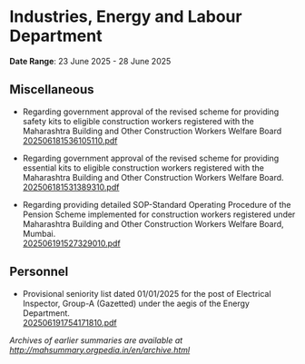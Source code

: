 # Industries, Energy and Labour Department

**Date Range**: 23 June 2025 - 28 June 2025


## Miscellaneous
- Regarding government approval of the revised scheme for providing safety kits to eligible construction workers registered with the Maharashtra Building and Other Construction Workers Welfare Board\
  [202506181536105110.pdf](https://gr.maharashtra.gov.in/Site/Upload/Government%20Resolutions/English/202506181536105110.pdf)

- Regarding government approval of the revised scheme for providing essential kits to eligible construction workers registered with the Maharashtra Building and Other Construction Workers Welfare Board.\
  [202506181531389310.pdf](https://gr.maharashtra.gov.in/Site/Upload/Government%20Resolutions/English/202506181531389310.pdf)

- Regarding providing detailed SOP-Standard Operating Procedure of the Pension Scheme implemented for construction workers registered under Maharashtra Building and Other Construction Workers Welfare Board, Mumbai.\
  [202506191527329010.pdf](https://gr.maharashtra.gov.in/Site/Upload/Government%20Resolutions/English/202506191527329010.pdf)

## Personnel
- Provisional seniority list dated 01/01/2025 for the post of Electrical Inspector, Group-A (Gazetted) under the aegis of the Energy Department.\
  [202506191754171810.pdf](https://gr.maharashtra.gov.in/Site/Upload/Government%20Resolutions/English/202506191754171810.pdf)


*Archives of earlier summaries are available at http://mahsummary.orgpedia.in/en/archive.html*